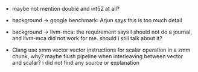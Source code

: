 - maybe not mention double and int52 at all?
- background -> google benchmark: Arjun says this is too much detail
- background -> llvm-mca: the requirement says I should not do a journal, and llvm-mca did not work for me. should i still talk about it? 

- Clang use xmm vector vector instructions for scalar operation in a zmm chunk,
  why? maybe flush pipeline when interleaving between vector and scalar? i did
  not find any source or explanation